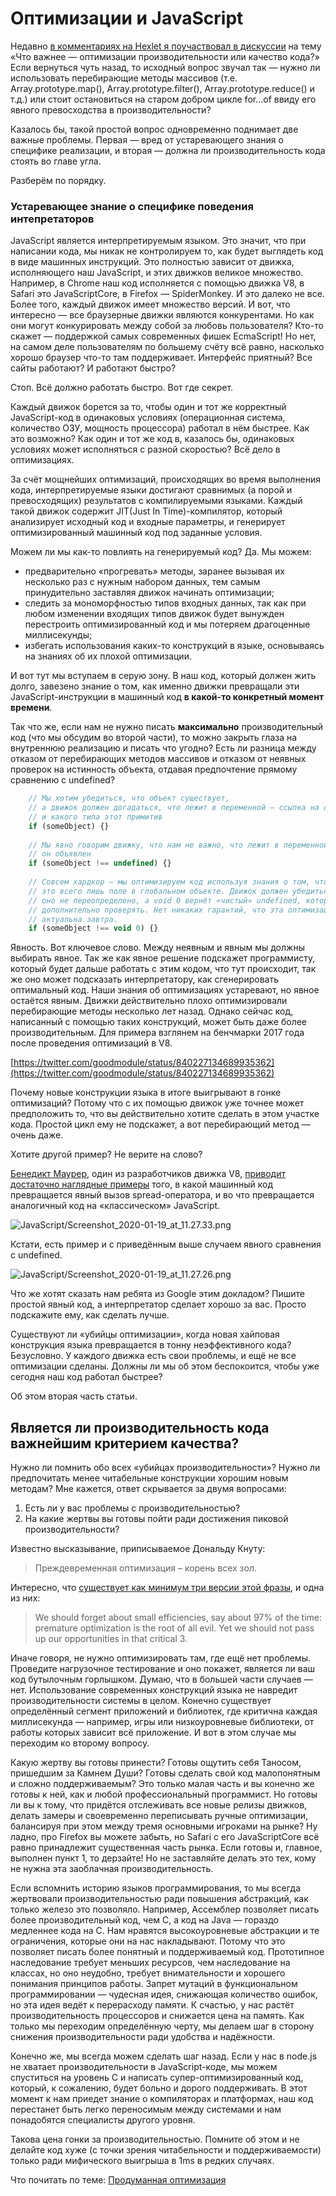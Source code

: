 # Оптимизации и JavaScript

Недавно [в комментариях на Hexlet я поучаствовал в дискуссии](https://www.facebook.com/Hexlet/photos/a.191527631005918/1441750875983581/?type=1&theater) на тему «Что важнее — оптимизации производительности или качество кода?» Если вернуться чуть назад, то исходный вопрос звучал так — нужно ли использовать перебирающие методы массивов (т.е. Array.prototype.map(),  Array.prototype.filter(), Array.prototype.reduce() и т.д.) или стоит остановиться на старом добром цикле for...of ввиду его явного превосходства в производительности?

Казалось бы, такой простой вопрос одновременно поднимает две важные проблемы. Первая — вред от устаревающего знания о специфике реализации, и вторая — должна ли производительность кода стоять во главе угла.

Разберём по порядку.

### Устаревающее знание о специфике поведения интепретаторов

JavaScript является интерпретируемым языком. Это значит, что при написании кода, мы никак не контролируем то, как будет выглядеть код в виде машинных инструкций. Это полностью зависит от движка, исполняющего наш JavaScript, и этих движков великое множество. Например, в Chrome наш код исполняется с помощью движка V8, в Safari это JavaScriptCore, в Firefox — SpiderMonkey. И это далеко не все. Более того, каждый движок имеет множество версий. И вот, что интересно — все браузерные движки являются конкурентами. Но как они могут конкурировать между собой за любовь пользователя? Кто-то скажет — поддержкой самых современных фишек EcmaScript! Но нет, на самом деле пользователям по большему счёту всё равно, насколько хорошо браузер что-то там поддерживает. Интерфейс приятный? Все сайты работают? И работают быстро?

Стоп. Всё должно работать быстро. Вот где секрет.

Каждый движок борется за то, чтобы один и тот же корректный JavaScript-код в одинаковых условиях (операционная система, количество ОЗУ, мощность процессора) работал в нём быстрее. Как это возможно? Как один и тот же код в, казалось бы, одинаковых условиях может исполняться с разной скоростью? Всё дело в оптимизациях.

За счёт мощнейших оптимизаций, происходящих во время выполнения кода, интерпретируемые языки достигают сравнимых (а порой и превосходящих) результатов с компилируемыми языками. Каждый такой движок содержит JIT(Just In Time)-компилятор, который анализирует исходный код и входные параметры, и генерирует оптимизированный машинный код под заданные условия.

Можем ли мы как-то повлиять на генерируемый код? Да. Мы можем:

- предварительно «прогревать» методы, заранее вызывая их несколько раз с нужным набором данных, тем самым принудительно заставляя движок начинать оптимизации;
- следить за мономорфностью типов входных данных, так как при любом изменении входящих типов движок будет вынужден перестроить оптимизированный код и мы потеряем драгоценные миллисекунды;
- избегать использования каких-то конструкций в языке, основываясь на знаниях об их плохой оптимизации.

И вот тут мы вступаем в серую зону. В наш код, который должен жить долго, завезено знание о том, как именно движки превращали эти JavaScript-инструкции в машинный код **в какой-то конкретный момент времени**.

Так что же, если нам не нужно писать **максимально** производительный код (что мы обсудим во второй части), то можно закрыть глаза на внутреннюю реализацию и писать что угодно? Есть ли разница между отказом от перебирающих методов массивов и отказом от неявных проверок на истинность объекта, отдавая предпочтение прямому сравнению с undefined?

```javascript
    // Мы хотим убедиться, что объект существует,
    // а движок должен догадаться, что лежит в переменной — ссылка на объект или примитив,
    // и какого типа этот примитив
    if (someObject) {}
    
    // Мы явно говорим движку, что нам не важно, что лежит в переменной, главное — что
    // он объявлен 
    if (someObject !== undefined) {}
    
    // Совсем хардкор — мы оптимизируем код используя знания о том, что undefined — 
    // это всего лишь поле в глобальном объекте. Движок должен убедиться, что 
    // оно не переопределено, а void 0 вернёт «чистый» undefined, который не надо
    // дополнительно проверять. Нет никаких гарантий, что эта оптимизация будет
    // актуальна завтра.
    if (someObject !== void 0) {}
```

Явность. Вот ключевое слово. Между неявным и явным мы должны выбирать явное. Так же как явное решение подскажет программисту, который будет дальше работать с этим кодом, что тут происходит, так же оно может подсказать интерпретатору, как сгенерировать оптимальный код. Наши знания об оптимизациях устаревают, но явное остаётся явным. Движки действительно плохо оптимизировали перебирающие методы несколько лет назад. Однако сейчас код, написанный с помощью таких конструкций, может быть даже более производительным. Для примера взглянем на бенчмарки 2017 года после проведения оптимизаций в V8.

[https://twitter.com/goodmodule/status/840227134689935362](https://twitter.com/goodmodule/status/840227134689935362)

Почему новые конструкции языка в итоге выигрывают в гонке оптимизаций? Потому что с их помощью движок уже точнее может предположить то, что вы действительно хотите сделать в этом участке кода. Простой цикл ему не подскажет, а вот перебирающий метод — очень даже.

Хотите другой пример? Не верите на слово?

[Бенедикт Маурер](https://benediktmeurer.de/), один из разработчиков движка V8, [приводит достаточно наглядные примеры](https://docs.google.com/presentation/d/1_eLlVzcj94_G4r9j9d_Lj5HRKFnq6jgpuPJtnmIBs88/edit#slide=id.p) того, в какой машинный код превращается явный вызов spread-оператора, и во что превращается аналогичный код на «классическом» JavaScript.

![JavaScript/Screenshot_2020-01-19_at_11.27.33.png](JavaScript/Screenshot_2020-01-19_at_11.27.33.png)

Кстати, есть пример и с приведённым выше случаем явного сравнения с undefined.

![JavaScript/Screenshot_2020-01-19_at_11.27.26.png](JavaScript/Screenshot_2020-01-19_at_11.27.26.png)

Что же хотят сказать нам ребята из Google этим докладом? Пишите простой явный код, а интерпретатор сделает хорошо за вас. Просто подскажите ему, как сделать лучше.

Существуют ли «убийцы оптимизации», когда новая хайповая конструкция языка превращается в тонну неэффективного кода? Безусловно. У каждого движка есть свои проблемы, и ещё не все оптимизации сделаны. Должны ли мы об этом беспокоится, чтобы уже сегодня наш код работал быстрее?

Об этом вторая часть статьи.

## Является ли производительность кода важнейшим критерием качества?

Нужно ли помнить обо всех «убийцах производительности»? Нужно ли предпочитать менее читабельные конструкции хорошим новым методам? Мне кажется, ответ скрывается за двумя вопросами:

1. Есть ли у вас проблемы с производительностью?
2. На какие жертвы вы готовы пойти ради достижения пиковой производительности?

Известно высказывание, приписываемое Дональду Кнуту:

> Преждевременная оптимизация – корень всех зол.

Интересно, что [существует как минимум три версии этой фразы](http://sergeyteplyakov.blogspot.com/2009/12/blog-post_08.html), и одна из них:

> We should forget about small efficiencies, say about 97% of the time: premature optimization is the root of all evil. Yet we should not pass up our opportunities in that critical 3.

Иначе говоря, не нужно оптимизировать там, где ещё нет проблемы. Проведите нагрузочное тестирование и оно покажет, является ли ваш код бутылочным горлышком. Думаю, что в большей части случаев — нет. Использование современных конструкций языка не навредит производительности системы в целом. Конечно существует определённый сегмент приложений и библиотек, где критична каждая миллисекунда — например, игры или низкоуровневые библиотеки, от работы которых зависит всё приложение. И вот в этом случае мы переходим ко второму вопросу.

Какую жертву вы готовы принести? Готовы ощутить себя Таносом, пришедшим за Камнем Души? Готовы сделать свой код малопонятным и сложно поддерживаемым? Это только малая часть и вы конечно же готовы к ней, как и любой профессиональный программист. Но готовы ли вы к тому, что придётся отслеживать все новые релизы движков, делать замеры и своевременно переписывать ручные оптимизации, балансируя при этом между тремя основными игроками на рынке? Ну ладно, про Firefox вы можете забыть, но Safari с его JavaScriptCore всё равно принадлежит существенная часть рынка. Если готовы и, главное, выполнен пункт 1, то дерзайте! Но не заставляйте делать это тех, кому не нужна эта заоблачная производительность.

Если вспомнить историю языков программирования, то мы всегда жертвовали производительностью ради повышения абстракций, как только железо это позволяло. Например, Ассемблер позволяет писать более производительный код, чем C, а код на Java — гораздо медленнее кода на C. Нам нравятся высокоуровневые абстракции и те ограничения, которые они на нас накладывают. Потому что это позволяет писать более понятный и поддерживаемый код. Прототипное наследование требует меньших ресурсов, чем наследование на классах, но оно неудобно, требует внимательности и хорошего понимания принципов работы. Запрет мутаций в функциональном программировании — чудесная идея, снижающая количество ошибок, но эта идея ведёт к перерасходу памяти. К счастью, у нас растёт производительность процессоров и снижается цена на память. Как только мы переходим определённую черту, мы делаем шаг в сторону снижения производительности ради удобства и надёжности.

Конечно же, мы всегда можем сделать шаг назад. Если у нас в node.js не хватает производительности в JavaScript-коде, мы можем спуститься на уровень C и написать супер-оптимизированный код, который, к сожалению, будет больно и дорого поддерживать. В этот момент к нам приедет знание о компиляторах и платформах, наш код перестанет быть легко переносимым между системами и нам понадобятся специалисты другого уровня.

Такова цена гонки за производительностью. Помните об этом и не делайте код хуже (с точки зрения читабельности и поддерживаемости) только ради мифического выигрыша в 1ms в редких случаях.

Что почитать по теме:
[Продуманная оптимизация](http://optimization.guide)
